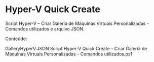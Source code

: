 # Hyper-V Quick Create

Script Hyper-V – Criar Galeria de Máquinas Virtuais Personalizadas -  Comandos utilizados e arquivo JSON.

Conteúdo:

GalleryHyperV.JSON
Script Hyper-V Quick Create – Criar Galeria de Máquinas Virtuais Personalizadas -  Comandos utilizados.ps1
